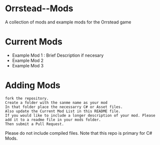 # Orrstead--Mods
A collection of mods and example mods for the Orrstead game

# Current Mods
- Example Mod 1 : Brief Description if necesary
- Example Mod 2
- Example Mod 3


# Adding Mods
```
fork the repository. 
Create a folder with the sanme name as your mod
In that folder place the necessarry C# or Asset files. 
Also update the Current Mod List in this README file.
If you would like to include a longer description of your mod. Please add it to a readme file in your mods folder.
Then submit a Pull Request.
```
Please do not include compiled files.
Note that this repo is primary for C# Mods.
